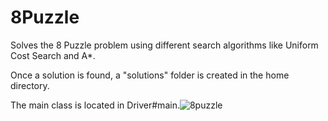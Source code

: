 # 8Puzzle
Solves the 8 Puzzle problem using different search algorithms like Uniform Cost Search and A*.

Once a solution is found, a "solutions" folder is created in the home directory.

The main class is located in Driver#main.![8puzzle](https://user-images.githubusercontent.com/8682236/176329387-c42ddba1-d3b8-4eae-987e-1972bdce8220.png)

